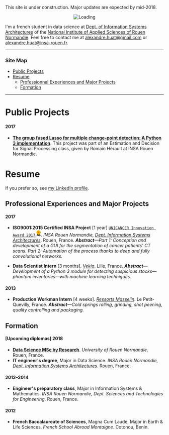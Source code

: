 This site is under construction. Major updates are expected by mid-2018.

<center><img alt="Loading" src="http://25.media.tumblr.com/tumblr_lritgdc4d61qlnzs9o1_500.gif" width="200"></center>

I'm a french student in data science at [Dept. of Information Systems Architectures](http://asi.insa-rouen.fr/?language=en) of the [National Institute of Applied Sciences of Rouen Normandie](http://www.insa-rouen.fr/accueil/index_html/view?set_language=en). Feel free to contact me at <alexandre.huat@gmail.com> or <alexandre.huat@insa-rouen.fr>.

-------------

### Site Map

* [Public Projects](#public-projects)
* [Resume](#resume)
    * [Professionnal Experiences and Major Projects](#professional-experiences-and-major-projects)
    * [Formation](#formation)

**************

# Public Projects

#### 2017

* __[The group fused Lasso for multiple change-point detection: A Python 3 implementation](https://github.com/alexandrehuat/chgpt-detection-lasso)__.
This project was part of an Estimation and Decision for Signal Processing class, given by Romain Hérault at INSA Rouen Normandie.


# Resume

If you prefer so, see [my LinkedIn profile](https://www.linkedin.com/in/alexandre-huat/?locale=en_US).

## Professional Experiences and Major Projects

#### 2017

* __ISO9001:2015 Certified INSA Project__ [1 year] [`UNICANCER Innovation Award 2017` <img alt="Award" src="images/award-medal.png" height="20">](http://www.unicancer.fr/actualites/groupe/prix-unicancer-l’innovation-2017-les-centres-reinventent-cancerologie-pour-les-patients#bodycomp). _INSA Rouen Normandie, [Dept. Information Systems Architectures](http://asi.insa-rouen.fr/?language=en)_. Rouen, France. _**Abstract**—Part 1: Conception and development of a GUI for the segmentation of cancer patients' CT scans. Part 2: Automation of the process thanks to deep and fully convolutional networks._

* __Data Scientist Intern__ [3 months]. _[Vekia](http://www.vekia.co.uk)_. Lille, France. _**Abstract**—Development of a Python 3 module for detecting suspicious stocks—phantom inventories—with machine learning techniques._

#### 2013

* __Production Workman Intern__ [4 weeks]. _[Ressorts Masselin](http://www.masselin.com/fr/)_. Le Petit-Quevilly, France. _**Abstract**—Cold springs rolling, grinding, shot peening, quality controlling and packaging._


## Formation

#### [Upcoming diplomas] 2018

* [__Data Science MSc by Research__](http://mastersid.univ-rouen.fr/eng/sd_en.php). _University of Rouen Normandie_. Rouen, France.
* __IT engineer's degree__, Major in Data Science. _INSA Rouen Normandie, [Dept. Information Systems Architectures](http://asi.insa-rouen.fr/?language=en)_. Rouen, France.

#### 2012–2014

* __Engineer's preparatory class__, Major in Information Systems & Mathematics. _INSA Rouen Normandie, Dept. Sciences and Technologies for Engineering_. Rouen, France.

#### 2012

* __French Baccalaureate of Sciences__, Magna Cum Laude, Major in Earth & Life Sciences. _French School Abroad Montaigne_. Cotonou, Benin.

